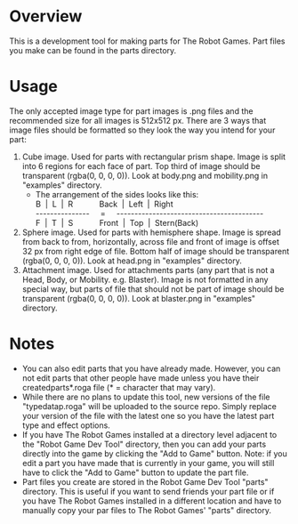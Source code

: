 # Overview
    
This is a development tool for making parts for The Robot Games. Part files you make can be found in the parts directory.

# Usage
The only accepted image type for part images is .png files and the recommended size for all images is 512x512 px. There are 3 ways that image files should be formatted so they look the way you intend for your part:

1. Cube image. Used for parts with rectangular prism shape. Image is split into 6 regions for each face of part. Top third of image should be transparent (rgba(0, 0, 0, 0)). Look at body.png and mobility.png in "examples" directory.
    - The arrangement of the sides looks like this:\
                        B  &nbsp;|  &nbsp;L  &nbsp;|  &nbsp;R       &nbsp; &nbsp; &nbsp; &nbsp; &nbsp; &nbsp;Back  &nbsp;|  &nbsp;Left  &nbsp;|  &nbsp;Right\
                        ---------------   &nbsp; &nbsp; = &nbsp; &nbsp;   -----------------------------------------\
                        F  &nbsp;|  &nbsp;T  &nbsp;|  &nbsp;S       &nbsp; &nbsp; &nbsp; &nbsp; &nbsp; &nbsp;Front  &nbsp;|  &nbsp;Top  &nbsp;|  &nbsp;Stern(Back)
2. Sphere image. Used for parts with hemisphere shape. Image is spread from back to from, horizontally, across file and front of image is offset 32 px from right edge of file. Bottom half of image should be transparent (rgba(0, 0, 0, 0)). Look at head.png in "examples" directory.
3. Attachment image. Used for attachments parts (any part that is not a Head, Body, or Mobility. e.g. Blaster). Image is not formatted in any special way, but parts of file that should not be part of image should be transparent (rgba(0, 0, 0, 0)). Look at blaster.png in "examples" directory.

# Notes

* You can also edit parts that you have already made. However, you can not edit parts that other people have made unless you have their createdparts\*.roga file (\* = character that may vary).
* While there are no plans to update this tool, new versions of the file "typedatap.roga" will be uploaded to the source repo. Simply replace your version of the file with the latest one so you have the latest part type and effect options.
* If you have The Robot Games installed at a directory level adjacent to the "Robot Game Dev Tool" directory, then you can add your parts directly into the game by clicking the "Add to Game" button. Note: if you edit a part you have made that is currently in your game, you will still have to click the "Add to Game" button to update the part file.
* Part files you create are stored in the Robot Game Dev Tool "parts" directory. This is useful if you want to send friends your part file or if you have The Robot Games installed in a different location and have to manually copy your par files to The Robot Games' "parts" directory.
